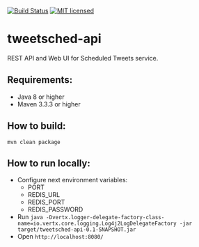 [![Build Status](https://travis-ci.org/Tweetsched/tweetsched-api.svg?branch=master)](https://travis-ci.org/Tweetsched/tweetsched-api)
[![MIT licensed](https://img.shields.io/badge/license-MIT-blue.svg)](./LICENSE)

# tweetsched-api

REST API and Web UI for Scheduled Tweets service.

## Requirements:
 - Java 8 or higher
 - Maven 3.3.3 or higher

## How to build:
`mvn clean package`

## How to run locally:
- Configure next environment variables:
  - PORT
  - REDIS_URL
  - REDIS_PORT
  - REDIS_PASSWORD
- Run `java -Dvertx.logger-delegate-factory-class-name=io.vertx.core.logging.Log4j2LogDelegateFactory -jar target/tweetsched-api-0.1-SNAPSHOT.jar`
- Open `http://localhost:8080/`

